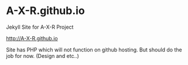 # A-X-R.github.io
Jekyll Site for A-X-R Project


http://A-X-R.github.io

Site has PHP which will not function on github hosting. But should do the job for now. (Design and etc..)
